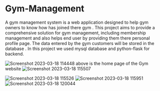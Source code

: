 # Gym-Management
A gym management system is a web application designed to help gym owners to know how has joined there gym .
This project aims to provide a comprehensive solution for gym management, including membership management and also helps end user by providing them there personal profile page.
The data entered by the gym customers will be stored in the database . 
In this project we used mysql database and python-flask for backend.

![Screenshot 2023-03-18 114448](https://user-images.githubusercontent.com/120396646/231819560-5a014f5d-460f-4db7-b109-706b280a6b5a.png)
above is the home page of the Gym website
![Screenshot 2023-03-18 115507](https://user-images.githubusercontent.com/120396646/231819598-2d8ea49d-7d8e-4f42-9a28-d6308bb0a808.png)

![Screenshot 2023-03-18 115526](https://user-images.githubusercontent.com/120396646/231819615-2a0e485d-5f4d-419f-9f5a-d52e9b2b1870.png)
![Screenshot 2023-03-18 115951](https://user-images.githubusercontent.com/120396646/231819629-27851066-4118-4546-be1e-ca52366bdfa3.png)
![Screenshot 2023-03-18 120044](https://user-images.githubusercontent.com/120396646/231819639-f7d877e5-a9ab-4800-8f12-9ea4513c57f3.png)
